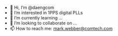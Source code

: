 - 👋 Hi, I’m @daengcom
- 👀 I’m interested in 1PPS digital PLLs
- 🌱 I’m currently learning ...
- 💞️ I’m looking to collaborate on ...
- 📫 How to reach me: mark.webber@comtech.com

<!---
daengcom/daengcom is a ✨ special ✨ repository because its `README.md` (this file) appears on your GitHub profile.
You can click the Preview link to take a look at your changes.
--->
